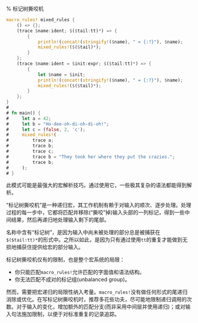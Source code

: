 % 标记树撕咬机

```rust
macro_rules! mixed_rules {
    () => {};
    (trace $name:ident; $($tail:tt)*) => {
        {
            println!(concat!(stringify!($name), " = {:?}"), $name);
            mixed_rules!($($tail)*);
        }
    };
    (trace $name:ident = $init:expr; $($tail:tt)*) => {
        {
            let $name = $init;
            println!(concat!(stringify!($name), " = {:?}"), $name);
            mixed_rules!($($tail)*);
        }
    };
}
# 
# fn main() {
#     let a = 42;
#     let b = "Ho-dee-oh-di-oh-di-oh!";
#     let c = (false, 2, 'c');
#     mixed_rules!(
#         trace a;
#         trace b;
#         trace c;
#         trace b = "They took her where they put the crazies.";
#         trace b;
#     );
# }
```

此模式可能是最强大的宏解析技巧。通过使用它，一些极其复杂的语法都能得到解析。

“标记树撕咬机”是一种递归宏，其工作机制有赖于对输入的顺次、逐步处理。处理过程的每一步中，它都将匹配并移除(“撕咬”掉)输入头部的一列标记，得到一些中间结果，然后再递归地处理输入剩下的尾部。

名称中含有“标记树”，是因为输入中尚未被处理的部分总是被捕获在`$($tail:tt)*`的形式中。之所以如此，是因为只有通过使用`tt`的重复才能做到无损地捕获住提供给宏的部分输入。

标记树撕咬机仅有的限制，也是整个宏系统的局限：

* 你只能匹配`macro_rules!`允许匹配的字面值和语法结构。
* 你无法匹配不成对的标记组(unbalanced group)。

然而，需要把宏递归的局限性纳入考量。`macro_rules!`没有做任何形式的尾递归消除或优化。在写标记树撕咬机时，推荐多花些功夫，尽可能地限制递归调用的次数。对于输入的变化，增加额外的匹配分支(而非采用中间层并使用递归)；或对输入句法施加限制，以便于对标准重复的记录追踪。
